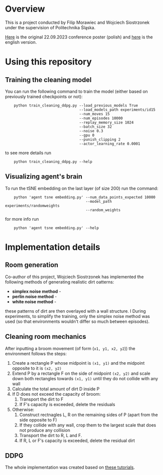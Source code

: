 # Overview

This is a project conducted by Filip Morawiec and Wojciech Siostrzonek under the supervision of Politechnika Śląska.

[Here](posters/poster%20polish.pdf) is the original 22.09.2023 conference poster (polish) and [here](posters/poster%20english.pdf) is the english version.

<!-- ## Results discussion -->


# Using this repository 

## Training the cleaning model

You can run the following command to train the model (either based on previously trained checkpoints or not):

```
    python train_cleaning_ddpg.py --load_previous_models True 
                                  --load_models_path experiments/id15 
                                  --num_moves 15 
                                  --num_episodes 10000 
                                  --replay_memory_size 1024 
                                  --batch_size 32 
                                  --noise 0.3 
                                  --gpu 0 
                                  --punish_clipping 2 
                                  --actor_learning_rate 0.0001 
```

to see more details run

```
    python train_cleaning_ddpg.py --help

```

## Visualizing agent's brain 

To run the tSNE embedding on the last layer (of size 200) run the command:

```
    python 'agent tsne embedding.py' --num_data_points_expected 10000 
                                     --model_path experiments/randomweights 
                                     --random_weights
```

for more info run 

```
    python 'agent tsne embedding.py' --help
```

# Implementation details

## Room generation

Co-author of this project, Wojciech Siostrzonek has implemented the following methods of generating realistic dirt oatterns:
- **simplex noise method** - 
- **perlin noise method** - 
- **white noise method** - 

these patterns of dirt are then overlayed with a wall structure. I
During experiments, to simplify the training, only the simplex noise method was used (so that environments wouldn't differ so much between episodes).

## Cleaning room mechanics

After inputting a broom movement (of form (`x1, y1, x2, y2`)) the environment follows the steps:

1. Create a rectangle P whose midpoint is `(x1, y1)` and the midpoint opposite to it is `(x2, y2)`
2. Extend P by a rectangle F on the side of midpoint `(x2, y2)` and scale down both rectangles towards `(x1, y1)` until they do not collide with any wall
3. Calculate the total amount of dirt D inside P
4. If D does not exceed the capacity of broom:
    1. Transport the dirt to F 
    2. If F's capacity is exceeded, delete the residuals 
5. Otherwise:
    1. Construct rectnagles L, R on the remaining sides of P (apart from the side opposite to F)
    2. If they collide with any wall, crop them to the largest scale that does not produce any collision
    3. Transport the dirt to R, L and F.
    4. If R, L or F's capacity is exceeded, delete the residual dirt

## DDPG 

The whole implementation was created based on [these tutorials](https://github.com/philtabor/Youtube-Code-Repository/blob/master/ReinforcementLearning/PolicyGradient/DDPG).